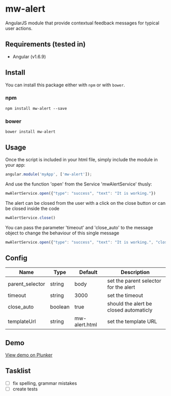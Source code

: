 # mw-alert

AngularJS module that provide contextual feedback messages for typical user actions.

## Requirements (tested in)
- Angular (v1.6.9)

## Install

You can install this package either with `npm` or with `bower`.

### npm

```shell
npm install mw-alert --save
```

### bower

```shell
bower install mw-alert
```

## Usage

Once the script is included in your html file, simply include the module in your app:
```javascript
angular.module('myApp', ['mw-alert']);
```
    

And use the function 'open' from the Service 'mwAlertService' thusly:
```javascript
mwAlertService.open({"type": "success", "text": "It is working."})
```

The alert can be closed from the user with a click on the close button or can be closed inside the code
```javascript
mwAlertService.close()
```

You can pass the parameter 'timeout' and 'close_auto' to the message object to change the behaviour of this single message
```javascript
mwAlertService.open({"type": "success", "text": "It is working.", "close_auto": false})
```

## Config

Name                    | Type      | Default 				| Description
----------------------- | --------- | --------------------- | ------------
parent_selector         | string    | body 					| set the parent selector for the alert
timeout           		| string    | 3000 					| set the timeout
close_auto              | boolean   | true 					| should the alert be closed automaticly
templateUrl           	| string    | mw-alert.html 		| set the template URL

## Demo

<a href='https://plnkr.co/edit/7vnvxYQuE05yQO21XYbL?p=preview' target='_blank'>View demo on Plunker</a>


## Tasklist 
- [ ] fix spelling, grammar mistakes
- [ ] create tests
